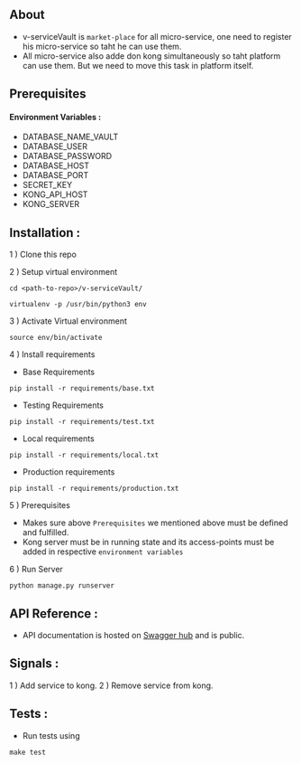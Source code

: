 ## About

- v-serviceVault is `market-place` for all micro-service, one need to register his micro-service so taht he can use them.
- All micro-service also adde don kong simultaneously so taht platform can use them.
 But we need to move this task in platform itself.

## Prerequisites

#### Environment Variables : 

 - DATABASE_NAME_VAULT
 - DATABASE_USER
 - DATABASE_PASSWORD
 - DATABASE_HOST
 - DATABASE_PORT
 - SECRET_KEY
 - KONG_API_HOST
 - KONG_SERVER


## Installation :

1 ) Clone this repo

2 ) Setup virtual environment
```
cd <path-to-repo>/v-serviceVault/

virtualenv -p /usr/bin/python3 env

```

3 ) Activate Virtual environment
```
source env/bin/activate
```
4 ) Install requirements

- Base Requirements

```
pip install -r requirements/base.txt

```
- Testing Requirements
```
pip install -r requirements/test.txt

```
- Local requirements
```
pip install -r requirements/local.txt

```
- Production requirements

```
pip install -r requirements/production.txt

```
5 ) Prerequisites
- Makes sure above `Prerequisites` we mentioned above must be defined and fulfilled.
- Kong server must be in running state and its access-points must be added in respective `environment variables`

6 ) Run Server 
```
python manage.py runserver
```

## API Reference : 

- API documentation is hosted on [Swagger hub](https://swaggerhub.com/apis/veris-neerajdhiman/Service_Vault/0.1) 
and is public.

## Signals : 

1 ) Add service to kong.
2 ) Remove service from kong.
 
## Tests : 

- Run tests using 
```
make test
```
 
 